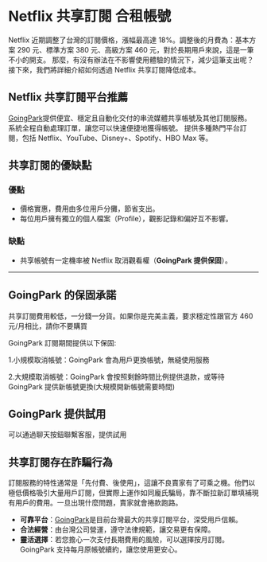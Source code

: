 # Netflix 共享訂閱 合租帳號

Netflix 近期調整了台灣的訂閱價格，漲幅最高達 18%。調整後的月費為：基本方案 290 元、標準方案 380 元、高級方案 460 元，對於長期用戶來說，這是一筆不小的開支。
那麼，有沒有辦法在不影響使用體驗的情況下，減少這筆支出呢？接下來，我們將詳細介紹如何透過 Netflix 共享訂閱降低成本。

## Netflix 共享訂閱平台推薦

[GoingPark](https://goingpark.com)提供便宜、穩定且自動化交付的串流媒體共享帳號及其他訂閱服務。
系統全程自動處理訂單，讓您可以快速便捷地獲得帳號。
提供多種熱門平台訂閱，包括 Netflix、YouTube、Disney+、Spotify、HBO Max 等。

## 共享訂閱的優缺點

### 優點

- 價格實惠，費用由多位用戶分攤，節省支出。
- 每位用戶擁有獨立的個人檔案（Profile），觀影記錄和偏好互不影響。

### 缺點

- 共享帳號有一定機率被 Netflix 取消觀看權（**GoingPark 提供保固**）。

---

## GoingPark 的保固承諾

共享訂閱費用較低，一分錢一分貨。如果你是完美主義，要求穩定性跟官方 460 元/月相比，請你不要購買

GoingPark 訂閱期間提供以下保固:

1.小規模取消帳號：GoingPark 會為用戶更換帳號，無縫使用服務

2.大規模取消帳號：GoingPark 會按照剩餘時間比例提供退款，或等待 GoingPark 提供新帳號更換(大規模開新帳號需要時間)

## GoingPark 提供試用

可以通過聊天按鈕聯繫客服，提供試用

## 共享訂閱存在詐騙行為

訂閱服務的特性通常是「先付費、後使用」，這讓不良賣家有了可乘之機。他們以極低價格吸引大量用戶訂閱，但實際上運作如同龐氏騙局，靠不斷拉新訂單填補現有用戶的費用。一旦出現什麼問題，賣家就會捲款跑路。

- **可靠平台**：[GoingPark](https://goingpark.com)是目前台灣最大的共享訂閱平台，深受用戶信賴。
- **合法經營**：由台灣公司營運，遵守法律規範，讓交易更有保障。
- **靈活選擇**：若您擔心一次支付長期費用的風險，可以選擇按月訂閱。GoingPark 支持每月原帳號續約，讓您使用更安心。
